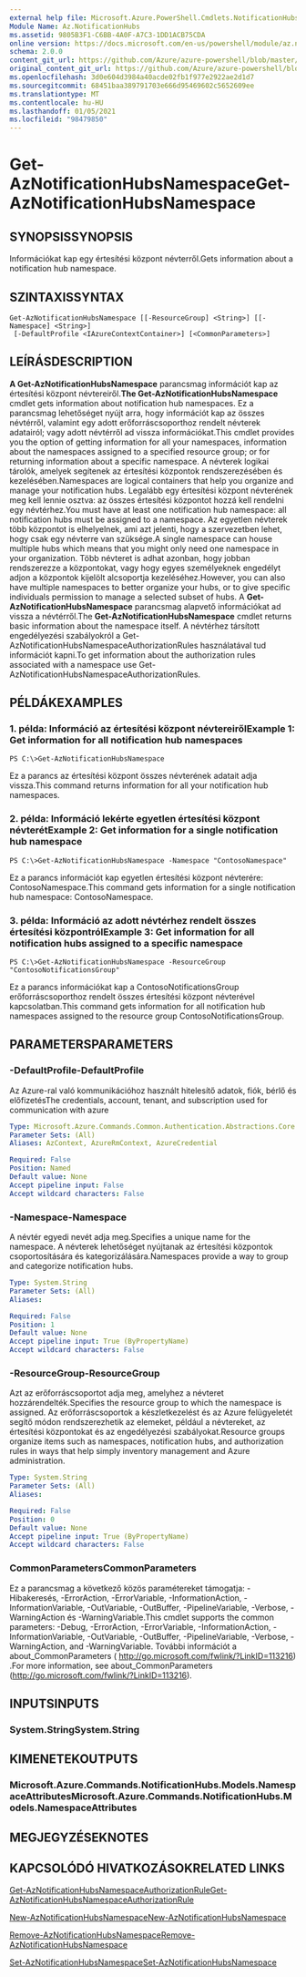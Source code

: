 ```yaml
---
external help file: Microsoft.Azure.PowerShell.Cmdlets.NotificationHubs.dll-Help.xml
Module Name: Az.NotificationHubs
ms.assetid: 9805B3F1-C6BB-4A0F-A7C3-1DD1ACB75CDA
online version: https://docs.microsoft.com/en-us/powershell/module/az.notificationhubs/get-aznotificationhubsnamespace
schema: 2.0.0
content_git_url: https://github.com/Azure/azure-powershell/blob/master/src/NotificationHubs/NotificationHubs/help/Get-AzNotificationHubsNamespace.md
original_content_git_url: https://github.com/Azure/azure-powershell/blob/master/src/NotificationHubs/NotificationHubs/help/Get-AzNotificationHubsNamespace.md
ms.openlocfilehash: 3d0e604d3984a40acde02fb1f977e2922ae2d1d7
ms.sourcegitcommit: 68451baa389791703e666d95469602c5652609ee
ms.translationtype: MT
ms.contentlocale: hu-HU
ms.lasthandoff: 01/05/2021
ms.locfileid: "98479850"
---
```

# <span data-ttu-id="dbbfc-101">Get-AzNotificationHubsNamespace</span><span class="sxs-lookup"><span data-stu-id="dbbfc-101">Get-AzNotificationHubsNamespace</span></span>

## <span data-ttu-id="dbbfc-102">SYNOPSIS</span><span class="sxs-lookup"><span data-stu-id="dbbfc-102">SYNOPSIS</span></span>
<span data-ttu-id="dbbfc-103">Információkat kap egy értesítési központ névterről.</span><span class="sxs-lookup"><span data-stu-id="dbbfc-103">Gets information about a notification hub namespace.</span></span>

## <span data-ttu-id="dbbfc-104">SZINTAXIS</span><span class="sxs-lookup"><span data-stu-id="dbbfc-104">SYNTAX</span></span>

```
Get-AzNotificationHubsNamespace [[-ResourceGroup] <String>] [[-Namespace] <String>]
 [-DefaultProfile <IAzureContextContainer>] [<CommonParameters>]
```

## <span data-ttu-id="dbbfc-105">LEÍRÁS</span><span class="sxs-lookup"><span data-stu-id="dbbfc-105">DESCRIPTION</span></span>
<span data-ttu-id="dbbfc-106">**A Get-AzNotificationHubsNamespace** parancsmag információt kap az értesítési központ névtereiről.</span><span class="sxs-lookup"><span data-stu-id="dbbfc-106">**The Get-AzNotificationHubsNamespace** cmdlet gets information about notification hub namespaces.</span></span>
<span data-ttu-id="dbbfc-107">Ez a parancsmag lehetőséget nyújt arra, hogy információt kap az összes névtérről, valamint egy adott erőforráscsoporthoz rendelt névterek adatairól; vagy adott névtérről ad vissza információkat.</span><span class="sxs-lookup"><span data-stu-id="dbbfc-107">This cmdlet provides you the option of getting information for all your namespaces, information about the namespaces assigned to a specified resource group; or for returning information about a specific namespace.</span></span>
<span data-ttu-id="dbbfc-108">A névterek logikai tárolók, amelyek segítenek az értesítési központok rendszerezésében és kezelésében.</span><span class="sxs-lookup"><span data-stu-id="dbbfc-108">Namespaces are logical containers that help you organize and manage your notification hubs.</span></span>
<span data-ttu-id="dbbfc-109">Legalább egy értesítési központ névterének meg kell lennie osztva: az összes értesítési központot hozzá kell rendelni egy névtérhez.</span><span class="sxs-lookup"><span data-stu-id="dbbfc-109">You must have at least one notification hub namespace: all notification hubs must be assigned to a namespace.</span></span>
<span data-ttu-id="dbbfc-110">Az egyetlen névterek több központot is elhelyelnek, ami azt jelenti, hogy a szervezetben lehet, hogy csak egy névterre van szüksége.</span><span class="sxs-lookup"><span data-stu-id="dbbfc-110">A single namespace can house multiple hubs which means that you might only need one namespace in your organization.</span></span>
<span data-ttu-id="dbbfc-111">Több névteret is adhat azonban, hogy jobban rendszerezze a központokat, vagy hogy egyes személyeknek engedélyt adjon a központok kijelölt alcsoportja kezeléséhez.</span><span class="sxs-lookup"><span data-stu-id="dbbfc-111">However, you can also have multiple namespaces to better organize your hubs, or to give specific individuals permission to manage a selected subset of hubs.</span></span>
<span data-ttu-id="dbbfc-112">A **Get-AzNotificationHubsNamespace** parancsmag alapvető információkat ad vissza a névtérről.</span><span class="sxs-lookup"><span data-stu-id="dbbfc-112">The **Get-AzNotificationHubsNamespace** cmdlet returns basic information about the namespace itself.</span></span>
<span data-ttu-id="dbbfc-113">A névtérhez társított engedélyezési szabályokról a Get-AzNotificationHubsNamespaceAuthorizationRules használatával tud információt kapni.</span><span class="sxs-lookup"><span data-stu-id="dbbfc-113">To get information about the authorization rules associated with a namespace use Get-AzNotificationHubsNamespaceAuthorizationRules.</span></span>

## <span data-ttu-id="dbbfc-114">PÉLDÁK</span><span class="sxs-lookup"><span data-stu-id="dbbfc-114">EXAMPLES</span></span>

### <span data-ttu-id="dbbfc-115">1. példa: Információ az értesítési központ névtereiről</span><span class="sxs-lookup"><span data-stu-id="dbbfc-115">Example 1: Get information for all notification hub namespaces</span></span>
```
PS C:\>Get-AzNotificationHubsNamespace
```

<span data-ttu-id="dbbfc-116">Ez a parancs az értesítési központ összes névterének adatait adja vissza.</span><span class="sxs-lookup"><span data-stu-id="dbbfc-116">This command returns information for all your notification hub namespaces.</span></span>

### <span data-ttu-id="dbbfc-117">2. példa: Információ lekérte egyetlen értesítési központ névterét</span><span class="sxs-lookup"><span data-stu-id="dbbfc-117">Example 2: Get information for a single notification hub namespace</span></span>
```
PS C:\>Get-AzNotificationHubsNamespace -Namespace "ContosoNamespace"
```

<span data-ttu-id="dbbfc-118">Ez a parancs információt kap egyetlen értesítési központ névterére: ContosoNamespace.</span><span class="sxs-lookup"><span data-stu-id="dbbfc-118">This command gets information for a single notification hub namespace: ContosoNamespace.</span></span>

### <span data-ttu-id="dbbfc-119">3. példa: Információ az adott névtérhez rendelt összes értesítési központról</span><span class="sxs-lookup"><span data-stu-id="dbbfc-119">Example 3: Get information for all notification hubs assigned to a specific namespace</span></span>
```
PS C:\>Get-AzNotificationHubsNamespace -ResourceGroup "ContosoNotificationsGroup"
```

<span data-ttu-id="dbbfc-120">Ez a parancs információkat kap a ContosoNotificationsGroup erőforráscsoporthoz rendelt összes értesítési központ névterével kapcsolatban.</span><span class="sxs-lookup"><span data-stu-id="dbbfc-120">This command gets information for all notification hub namespaces assigned to the resource group ContosoNotificationsGroup.</span></span>

## <span data-ttu-id="dbbfc-121">PARAMETERS</span><span class="sxs-lookup"><span data-stu-id="dbbfc-121">PARAMETERS</span></span>

### <span data-ttu-id="dbbfc-122">-DefaultProfile</span><span class="sxs-lookup"><span data-stu-id="dbbfc-122">-DefaultProfile</span></span>
<span data-ttu-id="dbbfc-123">Az Azure-ral való kommunikációhoz használt hitelesítő adatok, fiók, bérlő és előfizetés</span><span class="sxs-lookup"><span data-stu-id="dbbfc-123">The credentials, account, tenant, and subscription used for communication with azure</span></span>

```yaml
Type: Microsoft.Azure.Commands.Common.Authentication.Abstractions.Core.IAzureContextContainer
Parameter Sets: (All)
Aliases: AzContext, AzureRmContext, AzureCredential

Required: False
Position: Named
Default value: None
Accept pipeline input: False
Accept wildcard characters: False
```

### <span data-ttu-id="dbbfc-124">-Namespace</span><span class="sxs-lookup"><span data-stu-id="dbbfc-124">-Namespace</span></span>
<span data-ttu-id="dbbfc-125">A névtér egyedi nevét adja meg.</span><span class="sxs-lookup"><span data-stu-id="dbbfc-125">Specifies a unique name for the namespace.</span></span>
<span data-ttu-id="dbbfc-126">A névterek lehetőséget nyújtanak az értesítési központok csoportosítására és kategorizálására.</span><span class="sxs-lookup"><span data-stu-id="dbbfc-126">Namespaces provide a way to group and categorize notification hubs.</span></span>

```yaml
Type: System.String
Parameter Sets: (All)
Aliases:

Required: False
Position: 1
Default value: None
Accept pipeline input: True (ByPropertyName)
Accept wildcard characters: False
```

### <span data-ttu-id="dbbfc-127">-ResourceGroup</span><span class="sxs-lookup"><span data-stu-id="dbbfc-127">-ResourceGroup</span></span>
<span data-ttu-id="dbbfc-128">Azt az erőforráscsoportot adja meg, amelyhez a névteret hozzárendelték.</span><span class="sxs-lookup"><span data-stu-id="dbbfc-128">Specifies the resource group to which the namespace is assigned.</span></span>
<span data-ttu-id="dbbfc-129">Az erőforráscsoportok a készletkezelést és az Azure felügyeletét segítő módon rendszerezhetik az elemeket, például a névtereket, az értesítési központokat és az engedélyezési szabályokat.</span><span class="sxs-lookup"><span data-stu-id="dbbfc-129">Resource groups organize items such as namespaces, notification hubs, and authorization rules in ways that help simply inventory management and Azure administration.</span></span>

```yaml
Type: System.String
Parameter Sets: (All)
Aliases:

Required: False
Position: 0
Default value: None
Accept pipeline input: True (ByPropertyName)
Accept wildcard characters: False
```

### <span data-ttu-id="dbbfc-130">CommonParameters</span><span class="sxs-lookup"><span data-stu-id="dbbfc-130">CommonParameters</span></span>
<span data-ttu-id="dbbfc-131">Ez a parancsmag a következő közös paramétereket támogatja: -Hibakeresés, -ErrorAction, -ErrorVariable, -InformationAction, -InformationVariable, -OutVariable, -OutBuffer, -PipelineVariable, -Verbose, -WarningAction és -WarningVariable.</span><span class="sxs-lookup"><span data-stu-id="dbbfc-131">This cmdlet supports the common parameters: -Debug, -ErrorAction, -ErrorVariable, -InformationAction, -InformationVariable, -OutVariable, -OutBuffer, -PipelineVariable, -Verbose, -WarningAction, and -WarningVariable.</span></span> <span data-ttu-id="dbbfc-132">További információt a about_CommonParameters ( http://go.microsoft.com/fwlink/?LinkID=113216) .</span><span class="sxs-lookup"><span data-stu-id="dbbfc-132">For more information, see about_CommonParameters (http://go.microsoft.com/fwlink/?LinkID=113216).</span></span>

## <span data-ttu-id="dbbfc-133">INPUTS</span><span class="sxs-lookup"><span data-stu-id="dbbfc-133">INPUTS</span></span>

### <span data-ttu-id="dbbfc-134">System.String</span><span class="sxs-lookup"><span data-stu-id="dbbfc-134">System.String</span></span>

## <span data-ttu-id="dbbfc-135">KIMENETEK</span><span class="sxs-lookup"><span data-stu-id="dbbfc-135">OUTPUTS</span></span>

### <span data-ttu-id="dbbfc-136">Microsoft.Azure.Commands.NotificationHubs.Models.NamespaceAttributes</span><span class="sxs-lookup"><span data-stu-id="dbbfc-136">Microsoft.Azure.Commands.NotificationHubs.Models.NamespaceAttributes</span></span>

## <span data-ttu-id="dbbfc-137">MEGJEGYZÉSEK</span><span class="sxs-lookup"><span data-stu-id="dbbfc-137">NOTES</span></span>

## <span data-ttu-id="dbbfc-138">KAPCSOLÓDÓ HIVATKOZÁSOK</span><span class="sxs-lookup"><span data-stu-id="dbbfc-138">RELATED LINKS</span></span>

[<span data-ttu-id="dbbfc-139">Get-AzNotificationHubsNamespaceAuthorizationRule</span><span class="sxs-lookup"><span data-stu-id="dbbfc-139">Get-AzNotificationHubsNamespaceAuthorizationRule</span></span>](./Get-AzNotificationHubsNamespaceAuthorizationRule.md)

[<span data-ttu-id="dbbfc-140">New-AzNotificationHubsNamespace</span><span class="sxs-lookup"><span data-stu-id="dbbfc-140">New-AzNotificationHubsNamespace</span></span>](./New-AzNotificationHubsNamespace.md)

[<span data-ttu-id="dbbfc-141">Remove-AzNotificationHubsNamespace</span><span class="sxs-lookup"><span data-stu-id="dbbfc-141">Remove-AzNotificationHubsNamespace</span></span>](./Remove-AzNotificationHubsNamespace.md)

[<span data-ttu-id="dbbfc-142">Set-AzNotificationHubsNamespace</span><span class="sxs-lookup"><span data-stu-id="dbbfc-142">Set-AzNotificationHubsNamespace</span></span>](./Set-AzNotificationHubsNamespace.md)


